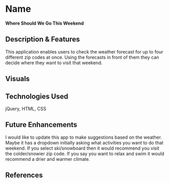 # Name
**Where Should We Go This Weekend**

## Description & Features
This application enables users to check the weather forecast for up to four different zip codes at once. Using the forecasts in front of them they can decide where they want to visit that weekend. 

## Visuals


## Technologies Used
jQuery, HTML, CSS

## Future Enhancements
I would like to update this app to make suggestions based on the weather. Maybe it has a dropdown initially asking what activities you want to do that weekend. If you select ski/snowboard then it would recommend you visit the colder/snowier zip code. If you say you want to relax and swim it would recommend a drier and warmer climate. 

## References